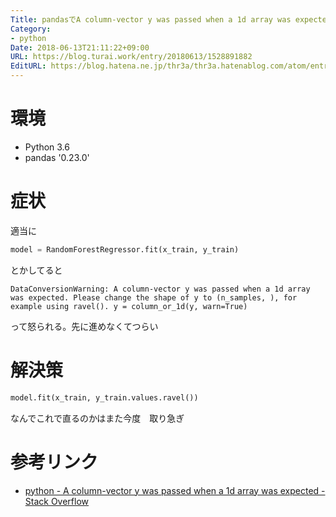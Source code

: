 ```yaml
---
Title: pandasでA column-vector y was passed when a 1d array was expected
Category:
- python
Date: 2018-06-13T21:11:22+09:00
URL: https://blog.turai.work/entry/20180613/1528891882
EditURL: https://blog.hatena.ne.jp/thr3a/thr3a.hatenablog.com/atom/entry/17391345971653781694
---
```


# 環境

- Python 3.6
- pandas '0.23.0'

# 症状

適当に

```python
model = RandomForestRegressor.fit(x_train, y_train)
```

とかしてると

```
DataConversionWarning: A column-vector y was passed when a 1d array was expected. Please change the shape of y to (n_samples, ), for example using ravel(). y = column_or_1d(y, warn=True)
```

って怒られる。先に進めなくてつらい

# 解決策

```python
model.fit(x_train, y_train.values.ravel())
```

なんでこれで直るのかはまた今度　取り急ぎ

# 参考リンク

- [python - A column-vector y was passed when a 1d array was expected - Stack Overflow](https://stackoverflow.com/questions/34165731/a-column-vector-y-was-passed-when-a-1d-array-was-expected)
